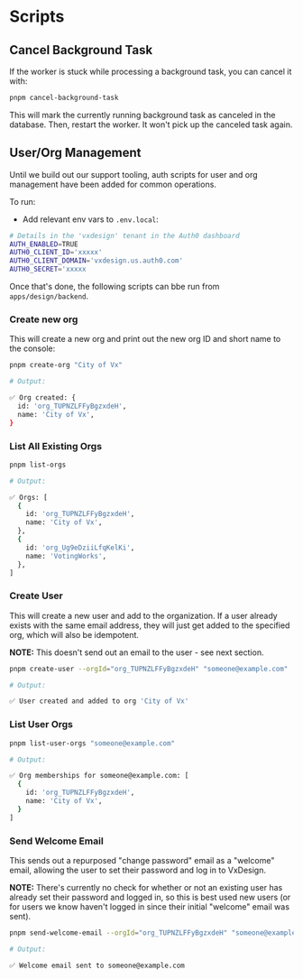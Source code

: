 # Scripts

## Cancel Background Task

If the worker is stuck while processing a background task, you can cancel it
with:

```sh
pnpm cancel-background-task
```

This will mark the currently running background task as canceled in the
database. Then, restart the worker. It won't pick up the canceled task again.

## User/Org Management

Until we build out our support tooling, auth scripts for user and org management
have been added for common operations.

To run:

- Add relevant env vars to `.env.local`:

```sh
# Details in the 'vxdesign' tenant in the Auth0 dashboard
AUTH_ENABLED=TRUE
AUTH0_CLIENT_ID='xxxxx'
AUTH0_CLIENT_DOMAIN='vxdesign.us.auth0.com'
AUTH0_SECRET='xxxxx
```

Once that's done, the following scripts can bbe run from `apps/design/backend`.

### Create new org

This will create a new org and print out the new org ID and short name to the
console:

```sh
pnpm create-org "City of Vx"
```

```sh
# Output:

✅ Org created: {
  id: 'org_TUPNZLFFyBgzxdeH',
  name: 'City of Vx',
}
```

### List All Existing Orgs

```sh
pnpm list-orgs
```

```sh
# Output:

✅ Orgs: [
  {
    id: 'org_TUPNZLFFyBgzxdeH',
    name: 'City of Vx',
  },
  {
    id: 'org_Ug9eDziiLfqKelKi',
    name: 'VotingWorks',
  },
]
```

### Create User

This will create a new user and add to the organization. If a user already
exists with the same email address, they will just get added to the specified
org, which will also be idempotent.

**NOTE:** This doesn't send out an email to the user - see next section.

```sh
pnpm create-user --orgId="org_TUPNZLFFyBgzxdeH" "someone@example.com"
```

```sh
# Output:

✅ User created and added to org 'City of Vx'
```

### List User Orgs

```sh
pnpm list-user-orgs "someone@example.com"
```

```sh
# Output:

✅ Org memberships for someone@example.com: [
  {
    id: 'org_TUPNZLFFyBgzxdeH',
    name: 'City of Vx',
  }
]
```

### Send Welcome Email

This sends out a repurposed "change password" email as a "welcome" email,
allowing the user to set their password and log in to VxDesign.

**NOTE:** There's currently no check for whether or not an existing user has
already set their password and logged in, so this is best used new users (or for
users we know haven't logged in since their initial "welcome" email was sent).

```sh
pnpm send-welcome-email --orgId="org_TUPNZLFFyBgzxdeH" "someone@example.com"
```

```sh
# Output:

✅ Welcome email sent to someone@example.com
```
